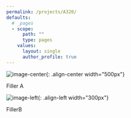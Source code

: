 ```yaml
---
permalink: /projects/A320/
defaults:
  # _pages
  - scope:
      path: ""
      type: pages
    values:
      layout: single
      author_profile: true
---
```


![image-center](https://media.darkwire.com/IMG_3107.JPG){: .align-center width="500px"}

Filler A

![image-left](https://media.darkwire.com/IMG_6372.JPG){: .align-left width="300px"}

FillerB

